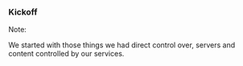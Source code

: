 ### Kickoff

Note:

We started with those things we had direct control over, servers and content controlled by our services.
